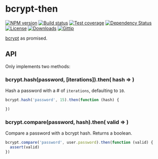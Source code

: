 
# bcrypt-then

[![NPM version][npm-image]][npm-url]
[![Build status][travis-image]][travis-url]
[![Test coverage][coveralls-image]][coveralls-url]
[![Dependency Status][david-image]][david-url]
[![License][license-image]][license-url]
[![Downloads][downloads-image]][downloads-url]
[![Gittip][gittip-image]][gittip-url]

[bcrypt](https://github.com/ncb000gt/node.bcrypt.js/) as promised.

## API

Only implements two methods:

### bcrypt.hash(password, [iterations]).then( hash => )

Hash a password with a # of `iterations`, defaulting to `10`.

```js
bcrypt.hash('password', 15).then(function (hash) {

})
```

### bcrypt.compare(password, hash).then( valid => )

Compare a password with a bcrypt hash.
Returns a boolean.

```js
bcrypt.compare('password', user.password).then(function (valid) {
  assert(valid)
})
```

[npm-image]: https://img.shields.io/npm/v/bcrypt-then.svg?style=flat-square
[npm-url]: https://npmjs.org/package/bcrypt-then
[github-tag]: http://img.shields.io/github/tag/thenables/bcrypt-then.svg?style=flat-square
[github-url]: https://github.com/thenables/bcrypt-then/tags
[travis-image]: https://img.shields.io/travis/thenables/bcrypt-then.svg?style=flat-square
[travis-url]: https://travis-ci.org/thenables/bcrypt-then
[coveralls-image]: https://img.shields.io/coveralls/thenables/bcrypt-then.svg?style=flat-square
[coveralls-url]: https://coveralls.io/r/thenables/bcrypt-then
[david-image]: http://img.shields.io/david/thenables/bcrypt-then.svg?style=flat-square
[david-url]: https://david-dm.org/thenables/bcrypt-then
[license-image]: http://img.shields.io/npm/l/bcrypt-then.svg?style=flat-square
[license-url]: LICENSE
[downloads-image]: http://img.shields.io/npm/dm/bcrypt-then.svg?style=flat-square
[downloads-url]: https://npmjs.org/package/bcrypt-then
[gittip-image]: https://img.shields.io/gratipay/jonathanong.svg?style=flat-square
[gittip-url]: https://gratipay.com/jonathanong/
